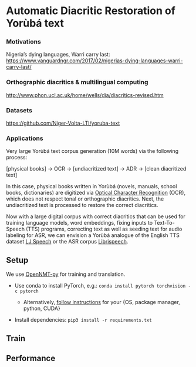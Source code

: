 # Automatic Diacritic Restoration of Yorùbá text


### Motivations
Nigeria’s dying languages, Warri carry last:
https://www.vanguardngr.com/2017/02/nigerias-dying-languages-warri-carry-last/

### Orthographic diacritics & multilingual computing
http://www.phon.ucl.ac.uk/home/wells/dia/diacritics-revised.htm

### Datasets
https://github.com/Niger-Volta-LTI/yoruba-text

### Applications

Very large Yorùbá text corpus generation (10M words) via the following process:
  
[physical books] → OCR → [undiacritized text] → ADR → [clean diacritized text]  

In this case, physical books written in Yorùbá (novels, manuals, school books, dictionaries) are digitized via [Optical Character Recognition](https://en.wikipedia.org/wiki/Optical_character_recognition) (OCR), which does not respect tonal or orthographic diacritics. Next, the undiacritized text is processed to restore the correct diacritics. 

Now with a large digital corpus with correct diacritics that can be used for training language models, word embeddings, fixing inputs to Text-To-Speech (TTS) programs, correcting text as well as seeding text for audio labeling for ASR, we can envision a Yorùbá analogue of the English TTS dataset [LJ Speech](https://keithito.com/LJ-Speech-Dataset/) or the ASR corpus [Librispeech](http://www.openslr.org/12/).


## Setup
We use [OpenNMT-py](https://github.com/OpenNMT/OpenNMT-py) for training and translation.

* Use conda to install PyTorch, e.g.: `conda install pytorch torchvision -c pytorch` 
  * Alternatively, [follow instructions](https://pytorch.org/) for your {OS, package manager, python, CUDA}

* Install dependencies: `pip3 install -r requirements.txt`


## Train


## Performance
